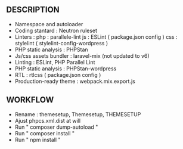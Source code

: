 ## DESCRIPTION
* Namespace and autoloader
* Coding stantard : Neutron ruleset
* Linters :
	php : parallele-lint
	js : ESLint ( package.json config )
	css : stylelint ( stylelint-config-wordpress )
* PHP static analysis : PHPStan
* Js/css assets bundler : laravel-mix (not updated to v6)
* Linting : ESLint, PHP Parallel Lint
* PHP static analysis : PHPStan-wordpress
* RTL : rtlcss ( package.json config )
* Production-ready theme : webpack.mix.export.js

## WORKFLOW
* Rename : themesetup, Themesetup, THEMESETUP
* Ajust phpcs.xml.dist at will
* Run " composer dump-autoload "
* Run " composer install "
* Run " npm install "
